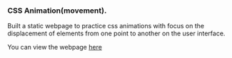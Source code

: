 ### CSS Animation(movement).

Built a static webpage to practice css animations with focus on
the displacement of elements from one point 
to another on the user interface.

You can view the webpage [here](https://bryantigwebuike.github.io/css_animation_mario_driving/)
